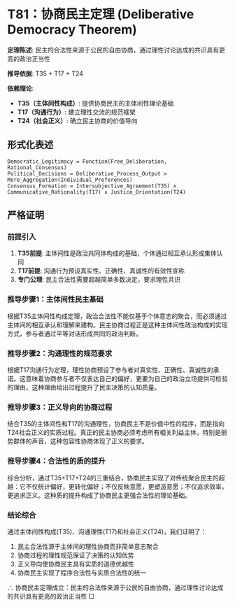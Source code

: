 # T81：协商民主定理 (Deliberative Democracy Theorem)

**定理陈述**: 民主的合法性来源于公民的自由协商，通过理性讨论达成的共识具有更高的政治正当性

**推导依据**: T35 + T17 + T24

**依赖理论**:
- **T35（主体间性构成）**: 提供协商民主的主体间性理论基础
- **T17（沟通行为）**: 建立理性交流的规范框架
- **T24（社会正义）**: 确立民主协商的价值导向

## 形式化表述
```
Democratic_Legitimacy = Function(Free_Deliberation, Rational_Consensus)
Political_Decisions = Deliberative_Process_Output > Mere_Aggregation(Individual_Preferences)
Consensus_Formation = Intersubjective_Agreement(T35) ∧ Communicative_Rationality(T17) ∧ Justice_Orientation(T24)
```

## 严格证明

### 前提引入
1. **T35前提**: 主体间性是政治共同体构成的基础，个体通过相互承认形成集体认同
2. **T17前提**: 沟通行为预设真实性、正确性、真诚性的有效性宣称
3. **专门公理**: 民主合法性需要超越简单多数决定，要求理性共识

### 推导步骤1：主体间性民主基础
根据T35主体间性构成定理，政治合法性不能仅基于个体意志的聚合，而必须通过主体间的相互承认和理解来建构。民主协商过程正是这种主体间性政治构成的实现方式，参与者通过平等对话形成共同的政治判断。

### 推导步骤2：沟通理性的规范要求
根据T17沟通行为定理，理性协商预设了参与者对真实性、正确性、真诚性的承诺。这意味着协商参与者不仅表达自己的偏好，更要为自己的政治立场提供可检验的理由，这种理由给出过程提升了民主决策的认知质量。

### 推导步骤3：正义导向的协商过程
结合T35的主体间性和T17的沟通理性，协商民主不是价值中性的程序，而是指向T24社会正义的实质过程。真正的民主协商必须考虑所有相关利益主体，特别是弱势群体的声音，这种包容性协商体现了正义的要求。

### 推导步骤4：合法性的质的提升
综合分析，通过T35+T17+T24的三重结合，协商民主实现了对传统聚合民主的超越：它不仅统计偏好，更转化偏好；不仅反映意愿，更塑造意愿；不仅追求效率，更追求正义。这种质的提升构成了协商民主更强合法性的理论基础。

### 结论综合
通过主体间性构成(T35)、沟通理性(T17)和社会正义(T24)，我们证明了：
1. 民主合法性源于主体间的理性协商而非简单意志聚合
2. 协商过程的理性规范保证了决策的认知优势
3. 正义导向使协商民主具有实质的道德优越性
4. 协商民主实现了程序合法性与实质合法性的统一

∴ 协商民主定理成立：民主的合法性来源于公民的自由协商，通过理性讨论达成的共识具有更高的政治正当性 □  